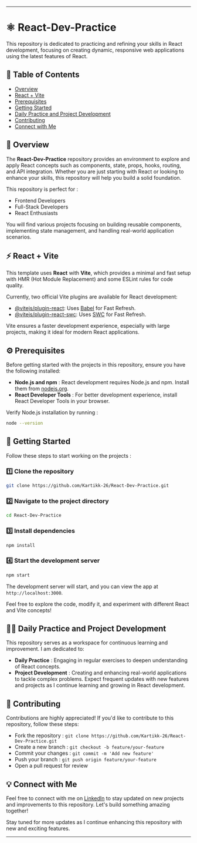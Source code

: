 
---

# ⚛️ React-Dev-Practice

This repository is dedicated to practicing and refining your skills in React development, focusing on creating dynamic, responsive web applications using the latest features of React.

## 📑 Table of Contents
- [Overview](#-overview)
- [React + Vite](#-react--vite)
- [Prerequisites](#-prerequisites)
- [Getting Started](#-getting-started)
- [Daily Practice and Project Development](#-daily-practice-and-project-development)
- [Contributing](#-contributing)
- [Connect with Me](#-connect-with-me)

## 📝 Overview

The **React-Dev-Practice** repository provides an environment to explore and apply React concepts such as components, state, props, hooks, routing, and API integration. Whether you are just starting with React or looking to enhance your skills, this repository will help you build a solid foundation.

This repository is perfect for :

- Frontend Developers
- Full-Stack Developers
- React Enthusiasts

You will find various projects focusing on building reusable components, implementing state management, and handling real-world application scenarios.

## ⚡ React + Vite

This template uses **React** with **Vite**, which provides a minimal and fast setup with HMR (Hot Module Replacement) and some ESLint rules for code quality.

Currently, two official Vite plugins are available for React development:

- [@vitejs/plugin-react](https://github.com/vitejs/vite-plugin-react/blob/main/packages/plugin-react/README.md): Uses [Babel](https://babeljs.io/) for Fast Refresh.
- [@vitejs/plugin-react-swc](https://github.com/vitejs/vite-plugin-react-swc): Uses [SWC](https://swc.rs/) for Fast Refresh.

Vite ensures a faster development experience, especially with large projects, making it ideal for modern React applications.

## ⚙️ Prerequisites

Before getting started with the projects in this repository, ensure you have the following installed:

- **Node.js and npm** : React development requires Node.js and npm. Install them from [nodejs.org](https://nodejs.org/).
- **React Developer Tools** : For better development experience, install React Developer Tools in your browser.

Verify Node.js installation by running :

```bash
node --version
```

## 💬 Getting Started

Follow these steps to start working on the projects :

### 1️⃣ Clone the repository

```bash
git clone https://github.com/Kartikk-26/React-Dev-Practice.git
```

### 2️⃣ Navigate to the project directory

```bash
cd React-Dev-Practice
```

### 3️⃣ Install dependencies

```bash
npm install
```

### 4️⃣ Start the development server

```bash
npm start
```

The development server will start, and you can view the app at `http://localhost:3000`.

Feel free to explore the code, modify it, and experiment with different React and Vite concepts!

## 👨‍💻 Daily Practice and Project Development

This repository serves as a workspace for continuous learning and improvement. I am dedicated to:

- **Daily Practice** : Engaging in regular exercises to deepen understanding of React concepts.
- **Project Development** : Creating and enhancing real-world applications to tackle complex problems. Expect frequent updates with new features and projects as I continue learning and growing in React development.

## 🤝 Contributing

Contributions are highly appreciated! If you'd like to contribute to this repository, follow these steps:

- Fork the repository : `git clone https://github.com/Kartikk-26/React-Dev-Practice.git `
- Create a new branch : `git checkout -b feature/your-feature`  
- Commit your changes : `git commit -m 'Add new feature'`  
- Push your branch : `git push origin feature/your-feature`  
- Open a pull request for review

## 💡 Connect with Me

Feel free to connect with me on [LinkedIn](https://www.linkedin.com/in/-kartikjain/) to stay updated on new projects and improvements to this repository. Let's build something amazing together!

Stay tuned for more updates as I continue enhancing this repository with new and exciting features.

---